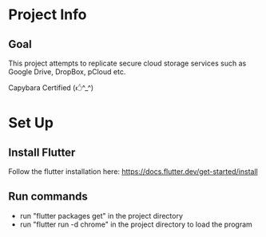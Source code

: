 # Project Info

## Goal
This project attempts to replicate secure cloud storage services such as Google Drive, DropBox, pCloud etc.

Capybara Certified
(🖒^_^)


# Set Up

## Install Flutter
Follow the flutter installation here: https://docs.flutter.dev/get-started/install

## Run commands
- run "flutter packages get" in the project directory
- run "flutter run -d chrome" in the project directory to load the program
